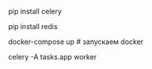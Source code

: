 

pip install celery    

pip install redis    

docker-compose up   # запускаем docker

celery -A tasks.app worker  